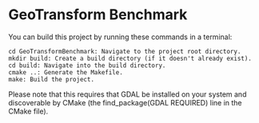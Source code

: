 # GeoTransform Benchmark

You can build this project by running these commands in a terminal:

```
cd GeoTransformBenchmark: Navigate to the project root directory.
mkdir build: Create a build directory (if it doesn't already exist).
cd build: Navigate into the build directory.
cmake ..: Generate the Makefile.
make: Build the project.
```
Please note that this requires that GDAL be installed on your system and discoverable by CMake (the find_package(GDAL REQUIRED) line in the CMake file).